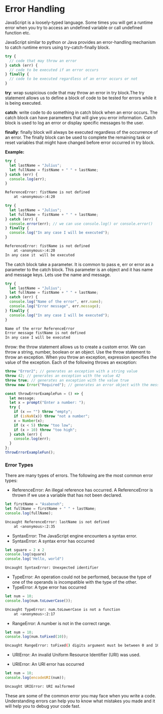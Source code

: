 # Error Handling

JavaScript is a loosely-typed language. Some times you will get a runtime error when you try to access an undefined variable or call undefined function etc.

JavaScript similar to python or Java provides an error-handling mechanism to catch runtime errors using try-catch-finally block.

```js
try {
  // code that may throw an error
} catch (err) {
  // code to be executed if an error occurs
} finally {
  // code to be executed regardless of an error occurs or not
}
```

**try**: wrap suspicious code that may throw an error in try block.The try statement allows us to define a block of code to be tested for errors while it is being executed.

**catch**: write code to do something in catch block when an error occurs. The catch block can have parameters that will give you error information. Catch block is used to log an error or display specific messages to the user.

**finally**: finally block will always be executed regardless of the occurrence of an error. The finally block can be used to complete the remaining task or reset variables that might have changed before error occurred in try block.

**Example:**

```js
try {
  let lastName = "Julius";
  let fullName = fistName + " " + lastName;
} catch (err) {
  console.log(err);
}
```

```sh
ReferenceError: fistName is not defined
    at <anonymous>:4:20
```

```js
try {
  let lastName = "Julius";
  let fullName = fistName + " " + lastName;
} catch (err) {
  console.error(err); // we can use console.log() or console.error()
} finally {
  console.log("In any case I will be executed");
}
```

```sh
ReferenceError: fistName is not defined
    at <anonymous>:4:20
In any case it  will be executed
```

The catch block take a parameter. It is common to pass e, err or error as a parameter to the catch block. This parameter is an object and it has name and message keys. Lets use the name and message.

```js
try {
  let lastName = "Julius";
  let fullName = fistName + " " + lastName;
} catch (err) {
  console.log("Name of the error", err.name);
  console.log("Error message", err.message);
} finally {
  console.log("In any case I will be executed");
}
```

```sh
Name of the error ReferenceError
Error message fistName is not defined
In any case I will be executed
```

throw: the throw statement allows us to create a custom error. We can throw a string, number, boolean or an object. Use the throw statement to throw an exception. When you throw an exception, expression specifies the value of the exception. Each of the following throws an exception:

```js
throw "Error2"; // generates an exception with a string value
throw 42; // generates an exception with the value 42
throw true; // generates an exception with the value true
throw new Error("Required"); // generates an error object with the message of Required
```

```js
const throwErrorExampleFun = () => {
  let message;
  let x = prompt("Enter a number: ");
  try {
    if (x == "") throw "empty";
    if (isNaN(x)) throw "not a number";
    x = Number(x);
    if (x < 5) throw "too low";
    if (x > 10) throw "too high";
  } catch (err) {
    console.log(err);
  }
};
throwErrorExampleFun();
```

### Error Types

There are many types of errors. The following are the most common error types:

- ReferenceError: An illegal reference has occurred. A ReferenceError is thrown if we use a variable that has not been declared.

```js
let firstName = "Asabeneh";
let fullName = firstName + " " + lastName;
console.log(fullName);
```

```sh
Uncaught ReferenceError: lastName is not defined
    at <anonymous>:2:35
```

- SyntaxError: The JavaScript engine encounters a syntax error.
- SyntaxError: A syntax error has occurred

```js
let square = 2 x 2
console.log(square)
console.log('Hello, world")
```

```sh
Uncaught SyntaxError: Unexpected identifier
```

- TypeError: An operation could not be performed, because the type of one of the operands is incompatible with the type of the other.
- TypeError: A type error has occurred

```js
let num = 10;
console.log(num.toLowerCase());
```

```sh
Uncaught TypeError: num.toLowerCase is not a function
    at <anonymous>:2:17
```

- RangeError: A number is not in the correct range.

```js
let num = 10;
console.log(num.toFixed(10));
```

```sh
Uncaught RangeError: toFixed() digits argument must be between 0 and 100
```

- URIError: An invalid Uniform Resource Identifier (URI) was used.

- URIError: An URI error has occurred

```js
let num = 10;
console.log(encodeURI(num));
```

```sh
Uncaught URIError: URI malformed
```

These are some of the common error you may face when you write a code. Understanding errors can help you to know what mistakes you made and it will help you to debug your code fast.

